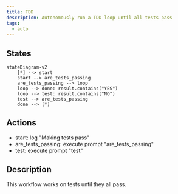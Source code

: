 ```yaml
---
title: TDD
description: Autonomously run a TDD loop until all tests pass
tags:
  - auto
---
```


## States

```mermaid
stateDiagram-v2
    [*] --> start
    start --> are_tests_passing
    are_tests_passing --> loop
    loop --> done: result.contains("YES")
    loop --> test: result.contains("NO")
    test --> are_tests_passing
    done --> [*]
```

## Actions

- start: log "Making tests pass"
- are_tests_passing: execute prompt "are_tests_passing"
- test: execute prompt "test"

## Description

This workflow works on tests until they all pass.
